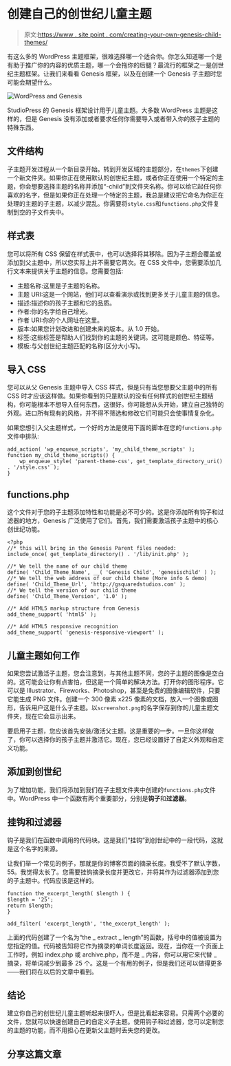 # 创建自己的创世纪儿童主题

> 原文:[https://www . site point . com/creating-your-own-genesis-child-themes/](https://www.sitepoint.com/creating-your-own-genesis-child-themes/)

有这么多的 WordPress 主题框架，很难选择哪一个适合你。你怎么知道哪一个是有助于推广你的内容的优质主题，哪一个会拖你的后腿？最流行的框架之一是创世纪主题框架。让我们来看看 Genesis 框架，以及在创建一个 Genesis 子主题时您可能会期望什么。

![WordPress and Genesis](../Images/8ae31c6f81928931a9a438e9a7ba490f.png)

StudioPress 的 Genesis 框架设计用于儿童主题。大多数 WordPress 主题是这样的，但是 Genesis 没有添加或者要求任何你需要导入或者带入你的孩子主题的特殊东西。

## 文件结构

子主题开发过程从一个新目录开始。转到开发区域的主题部分，在`themes`下创建一个新文件夹。如果你正在使用默认的创世纪主题，或者你正在使用一个特定的主题，你会想要选择主题的名称并添加“-child”到文件夹名称。你可以给它起任何你喜欢的名字，但是如果你正在处理一个特定的主题，我总是建议把它命名为你正在处理的主题的子主题，以减少混乱。你需要将`style.css`和`functions.php`文件复制到空的子文件夹中。

## 样式表

您可以将所有 CSS 保留在样式表中，也可以选择将其移除。因为子主题会覆盖或添加到父主题中，所以您实际上并不需要它两次。在 CSS 文件中，您需要添加几行文本来提供关于主题的信息。您需要包括:

*   主题名称:这里是子主题的名称。
*   主题 URI:这是一个网站，他们可以查看演示或找到更多关于儿童主题的信息。
*   描述:描述你的孩子主题和它的品质。
*   作者:你的名字给自己增光。
*   作者 URI:你的个人网址在这里。
*   版本:如果您计划改进和创建未来的版本。从 1.0 开始。
*   标签:这些标签是帮助人们找到你的主题的关键词。这可能是颜色、特征等。
*   模板:与父创世纪主题匹配的名称(区分大小写)。

## 导入 CSS

您可以从父 Genesis 主题中导入 CSS 样式，但是只有当您想要父主题中的所有 CSS 时才应该这样做。如果你看到的只是默认的没有任何样式的创世纪主题结构，你可能根本不想导入任何东西，这很好。你可能想从头开始，建立自己独特的外观。进口所有现有的风格，并不得不筛选和修改它们可能只会使事情复杂化。

如果您想引入父主题样式，一个好的方法是使用下面的脚本在您的`functions.php`文件中排队:

```
add_action( 'wp_enqueue_scripts', 'my_child_theme_scripts' );
function my_child_theme_scripts() {
    wp_enqueue_style( 'parent-theme-css', get_template_directory_uri() . '/style.css' );
}
```

## functions.php

这个文件对于您的子主题添加特性和功能是必不可少的。这是你添加所有钩子和过滤器的地方，Genesis 广泛使用了它们。首先，我们需要激活孩子主题中的核心创世纪功能。

```
<?php
//* this will bring in the Genesis Parent files needed:
include_once( get_template_directory() . '/lib/init.php' );

//* We tell the name of our child theme
define( 'Child_Theme_Name', __( 'Genesis Child', 'genesischild' ) );
//* We tell the web address of our child theme (More info & demo)
define( 'Child_Theme_Url', 'http://gsquaredstudios.com' );
//* We tell the version of our child theme
define( 'Child_Theme_Version', '1.0' );

//* Add HTML5 markup structure from Genesis
add_theme_support( 'html5' );

//* Add HTML5 responsive recognition
add_theme_support( 'genesis-responsive-viewport' );
```

## 儿童主题如何工作

如果您尝试激活子主题，您会注意到，与其他主题不同，您的子主题的图像是空白的。这可能会让你有点害怕，但这是一个简单的解决方法。打开你的图形程序。它可以是 Illustrator、Fireworks、Photoshop，甚至是免费的图像编辑软件，只要它能生成 PNG 文件。创建一个 300 像素 x225 像素的文档，放入一个图像或图形，告诉用户这是什么子主题。以`screenshot.png`的名字保存到你的儿童主题文件夹，现在它会显示出来。

要启用子主题，您应该首先安装/激活父主题。这是重要的一步。一旦你这样做了，你可以选择你的孩子主题并激活它。现在，您已经设置好了自定义外观和自定义功能。

## 添加到创世纪

为了增加功能，我们将添加到我们在子主题文件夹中创建的`functions.php`文件中。WordPress 中一个函数有两个重要部分，分别是**钩子**和**过滤器**。

## 挂钩和过滤器

钩子是我们在函数中调用的代码块。这是我们“挂钩”到创世纪中的一段代码，这就是这个名字的来源。

让我们举一个常见的例子，那就是你的博客页面的摘录长度。我受不了默认字数，55。我觉得太长了。您需要挂钩摘录长度并更改它，并将其作为过滤器添加到您的子主题中。代码应该是这样的。

```
function the_excerpt_length( $length ) {
$length = '25'; 
return $length; 
} 

add_filter( 'excerpt_length', 'the_excerpt_length' );
```

上面的代码创建了一个名为“the _ extract _ length”的函数，括号中的值被设置为您指定的值。代码被告知将它作为摘录的单词长度返回。现在，当你在一个页面上工作时，例如 index.php 或 archive.php，而不是 _ 内容，你可以用它来代替 _ 摘录，将单词减少到最多 25 个。这是一个有用的例子，但是我们还可以做得更多——我们将在以后的文章中看到。

## 结论

建立你自己的创世纪儿童主题听起来很吓人，但是比看起来容易。只需两个必要的文件，您就可以快速创建自己的自定义子主题。使用钩子和过滤器，您可以定制您的主题的功能，而不用担心在更新父主题时丢失您的更改。

## 分享这篇文章